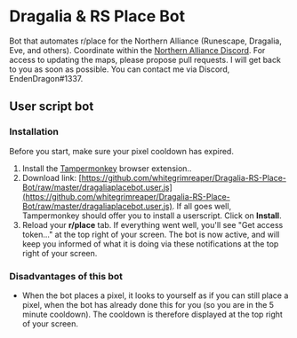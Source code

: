 # Dragalia & RS Place Bot

Bot that automates r/place for the Northern Alliance (Runescape, Dragalia, Eve, and others). Coordinate within the [Northern Alliance Discord](https://discord.gg/AaKgEYQp).
For access to updating the maps, please propose pull requests. I will get back to you as soon as possible. You can contact me via Discord, EndenDragon#1337.

## User script bot

### Installation

Before you start, make sure your pixel cooldown has expired.

1. Install the [Tampermonkey](https://www.tampermonkey.net/) browser extension..
2. Download link: [https://github.com/whitegrimreaper/Dragalia-RS-Place-Bot/raw/master/dragaliaplacebot.user.js](https://github.com/whitegrimreaper/Dragalia-RS-Place-Bot/raw/master/dragaliaplacebot.user.js). If all goes well, Tampermonkey should offer you to install a userscript. Click on **Install**.
3. Reload your **r/place** tab. If everything went well, you'll see "Get access token..." at the top right of your screen. The bot is now active, and will keep you informed of what it is doing via these notifications at the top right of your screen.

### Disadvantages of this bot

- When the bot places a pixel, it looks to yourself as if you can still place a pixel, when the bot has already done this for you (so you are in the 5 minute cooldown). The cooldown is therefore displayed at the top right of your screen.

